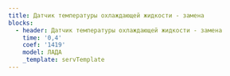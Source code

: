 ```yaml
---
title: Датчик температуры охлаждающей жидкости - замена
blocks:
  - header: Датчик температуры охлаждающей жидкости - замена
    time: '0,4'
    coef: '1419'
    model: ЛАДА
    _template: servTemplate
---
```

        